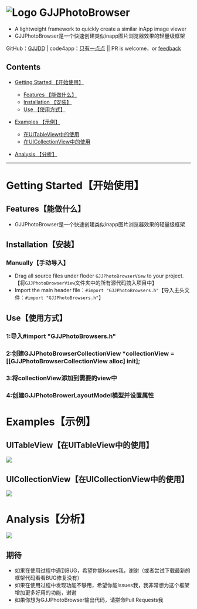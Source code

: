 
![Logo](http://7s1sju.com1.z0.glb.clouddn.com/GJJ.png)
GJJPhotoBrowser
===
- A lightweight framework to quickly create a similar inApp image viewer
- GJJPhotoBrowser是一个快速创建类似inapp图片浏览器效果的轻量级框架


GitHub：[GJJDD](https://github.com/GJJDD) | code4app：[只有一点点](http://code4app.com/thread-8703-1-1.html) || PR is welcome，or [feedback](mailto:434779154@qq.com)

## Contents
* [Getting Started 【开始使用】](#Getting_Started)
	* [Features 【能做什么】](#Features)
	* [Installation 【安装】](#Installation)
	* [Use 【使用方式】](#Use)
* [Examples 【示例】](#Examples)
	* [在UITableView中的使用](#UITableView)
	* [在UICollectionView中的使用](#UICollectionView)
	
* [Analysis 【分析】](#Analysis)
---

# <a id="Getting_Started"></a> Getting Started【开始使用】

## <a id="Features"></a> Features【能做什么】
- GJJPhotoBrowser是一个快速创建类似inapp图片浏览器效果的轻量级框架

## <a id="Installation"></a> Installation【安装】

### Manually【手动导入】
- Drag all source files under floder `GJJPhotoBrowserView` to your project.【将`GJJPhotoBrowserView`文件夹中的所有源代码拽入项目中】
- Import the main header file：`#import "GJJPhotoBrowsers.h"`【导入主头文件：`#import "GJJPhotoBrowsers.h"`】

## <a id="Use"></a> Use【使用方式】

### 1:导入#import "GJJPhotoBrowsers.h"

### 2:创建GJJPhotoBrowserCollectionView *collectionView = [[GJJPhotoBrowserCollectionView alloc] init];

### 3:将collectionView添加到需要的view中

### 4:创建GJJPhotoBrowerLayoutModel模型并设置属性

# <a id="Examples"></a> Examples【示例】
## <a id="UITableView"></a> UITableView【在UITableView中的使用】
<img src="http://7s1sju.com1.z0.glb.clouddn.com/tableView.gif" />

## <a id="UICollectionView"></a> UICollectionView【在UICollectionView中的使用】
<img src="http://7s1sju.com1.z0.glb.clouddn.com/collection.gif" />

# <a id="Analysis"></a> Analysis【分析】
<img src="http://7s1sju.com1.z0.glb.clouddn.com/Snip20160612_4.png"/>

## 期待
* 如果在使用过程中遇到BUG，希望你能Issues我，谢谢（或者尝试下载最新的框架代码看看BUG修复没有）
* 如果在使用过程中发现功能不够用，希望你能Issues我，我非常想为这个框架增加更多好用的功能，谢谢
* 如果你想为GJJPhotoBrowser输出代码，请拼命Pull Requests我

